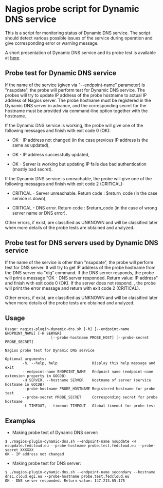 # Nagios probe script for Dynamic DNS service

This is a script for monitoring status of Dynamic DNS service. The script 
should detect various possible issues of the service during operation and 
give corresponding error or warning message. 

A short presentation of Dynamic DNS service and its probe test is available
at [here](https://github.com/tdviet/DDNS-probe/blob/main/doc/Dynamic%20DNS%20service.pdf).

## Probe test for Dynamic DNS service

If the name of the service (given via "--endpoint-name" parameter)
is "nsupdate", the probe will perform test for Dynamic DNS service.
The probes will try to update IP address of the probe hostname to actual IP
address of Nagios server. The probe hostname must be registered in the 
Dynamic DNS server in advance, and the corresponding secret for the hostname 
must be provided via command-line option together with the hostname.

If the Dynamic DNS service is working, the probe will give one of the 
following messages and finish with exit code 0 (OK):

- OK - IP address not changed (in the case previous  IP address is the same
as updated),

- OK - IP address successfully updated,

- OK - Server is working but updating IP fails due bad authentication 
(mostly bad secret).

If the Dynamic DNS service is unreachable, the probe will give one of the 
following messages and finish with exit code 2 (CRITICAL):

- CRITICAL - Server unreachable. Return code : $return_code (in the case 
service is down),

- CRITICAL - DNS error. Return code : $return_code (in the case of wrong 
server name or DNS error).

Other errors, if exist, are classified as UNKNOWN and will be classified 
later when more details of the probe tests are obtained and analyzed.

## Probe test for DNS servers used by Dynamic DNS service

If the name of the service is other than "nsupdate", the probe will perform
test for DNS server. It will try to get IP address of the probe hostname from 
the DNS server via "dig" command. If the DNS server responds, the probe will
print a message "OK - DNS server responded. Return value: IP address" and 
finish with exit code 0 (OK). If the server does not respond, , the probe will 
print the error message and return with exit code 2 (CRITICAL).

Other errors, if exist, are classified as UNKNOWN and will be classified 
later when more details of the probe tests are obtained and analyzed.

## Usage


```
Usage: nagios-plugin-dynamic-dns.sh [-h] [--endpoint-name ENDPOINT_NAME] [-H SERVER] 
                     [--probe-hostname PROBE_HOST] [--probe-secret PROBE_SECRET]

Nagios probe test for Dynamic DNS service

Optional arguments:
        -h, --help, help                Display this help message and exit
        --endpoint-name ENDPOINT_NAME   Endpoint name (endpoint-name extension property in GOCDB)
        -H SERVER, --hostname SERVER    Hostname of server (service hostname in GOCDB)
        --probe-hostname PROBE_HOSTNAME Registered hostname for probe test
        --probe-secret PROBE_SECRET     Corresponding secret for probe hostname
        -t TIMEOUT, --timeout TIMEOUT   Global timeout for probe test

```

## Examples


- Making probe test of Dynamic DNS server:


```
$ ./nagios-plugin-dynamic-dns.sh --endpoint-name nsupdate -H nsupdate.fedcloud.eu --probe-hostname probe.test.fedcloud.eu --probe-secret XXXXXX
OK - IP address not changed
```

- Making probe test for DNS server:


```
$ ./nagios-plugin-dynamic-dns.sh --endpoint-name secondary --hostname dns1.cloud.egi.eu --probe-hostname probe.test.fedcloud.eu
OK - DNS server responded. Return value: 147.213.65.175
```
